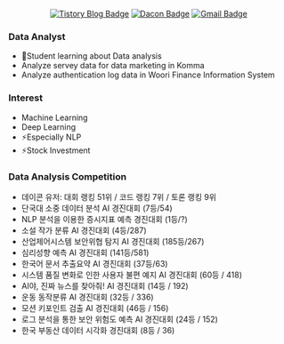 <!--
**136ha/136ha** is a ✨ _special_ ✨ repository because its `README.md` (this file) appears on your GitHub profile.

Here are some ideas to get you started:

- 🔭 I’m currently working on ...
- 🌱 I’m currently learning ...
- 👯 I’m looking to collaborate on ...
- 🤔 I’m looking for help with ...
- 💬 Ask me about ...
- 📫 How to reach me: ...
- 😄 Pronouns: ...
- ⚡ Fun fact: ...
-->


<div align=center>

[![Tistory Blog Badge](http://img.shields.io/badge/-Tistory%20blog-black?style=flat-square&logo=tistory&link=https://tfrecord.tistory.com/)](https://tfrecord.tistory.com/) 
[![Dacon Badge](https://img.shields.io/badge/-Dacon-blue?style=flat-square&logo=dacon&logoColor=white&link=https://https://dacon.io/myprofile/406888/home/)](https://dacon.io/myprofile/406888/home/)
[![Gmail Badge](https://img.shields.io/badge/-Gmail-d14836?style=flat-square&logo=Gmail&logoColor=white&link=mailto:requests.selenium@gmail.com)](mailto:requests.selenium@gmail.com)
</div>

### Data Analyst
- 🌱Student learning about Data analysis
- Analyze servey data for data marketing in Komma
- Analyze authentication log data in Woori Finance Information System

</div>
</div>

### Interest
- Machine Learning
- Deep Learning
- ⚡Especially NLP
- ⚡Stock Investment

</div>
</div>

### Data Analysis Competition
- 데이콘 유저: 대회 랭킹 51위 / 코드 랭킹 7위 / 토론 랭킹 9위
- 단국대 소중 데이터 분석 AI 경진대회 (7등/54)
- NLP 분석을 이용한 증시지표 예측 경진대회 (1등/?)
- 소설 작가 분류 AI 경진대회 (4등/287)
- 산업제어시스템 보안위협 탐지 AI 경진대회 (185등/267)
- 심리성향 예측 AI 경진대회 (141등/581)
- 한국어 문서 추출요약 AI 경진대회 (37등/63)
- 시스템 품질 변화로 인한 사용자 불편 예지 AI 경진대회 (60등 / 418)
- AI야, 진짜 뉴스를 찾아줘! AI 경진대회 (14등 / 192)
- 운동 동작분류 AI 경진대회 (32등 / 336)
- 모션 키포인트 검출 AI 경진대회 (46등 / 156)
- 로그 분석을 통한 보안 위험도 예측 AI 경진대회 (24등 / 152)
- 한국 부동산 데이터 시각화 경진대회 (8등 / 36)
